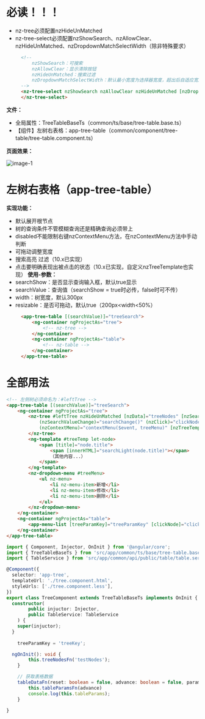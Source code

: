 # 必读！！！
- nz-tree必须配置nzHideUnMatched
- nz-tree-select必须配置nzShowSearch、nzAllowClear、nzHideUnMatched、nzDropdownMatchSelectWidth（除非特殊要求）
  ```html
	<!-- 
		nzShowSearch：可搜索
		nzAllowClear：显示清除按钮
		nzHideUnMatched：搜索过滤
		nzDropdownMatchSelectWidth：默认最小宽度为选择器宽度，超出后自适应宽度。  
	-->
	<nz-tree-select nzShowSearch nzAllowClear nzHideUnMatched [nzDropdownMatchSelectWidth]="false" [nzNodes]="nodes" nzPlaceHolder="">
	</nz-tree-select>
	```

**文件：**
- 全局属性：TreeTableBaseTs（common/ts/base/tree-table.base.ts）
- 【组件】左树右表格：app-tree-table（common/component/tree-table/tree-table.component.ts）

**页面效果：**

![image-1](assets/md/imgs/tree-table.png)

# 左树右表格（app-tree-table）
**实现功能：**
- 默认展开根节点
- 树的查询条件不管模糊查询还是精确查询必须带上
- disabled不能限制右键nzContextMenu方法，在nzContextMenu方法中手动判断
- 可拖动调整宽度
- 搜索高亮 过滤（10.x已实现）
- 点击要明确表现出被点击的状态（10.x已实现，自定义nzTreeTemplate也实现）
**使用-参数：**
- searchShow：是否显示查询输入框，默认true显示
- searchValue：查询值（searchShow = true时必传，false时可不传）
- width：树宽度，默认300px
- resizable：是否可拖动，默认true（200px<width<50%）
  ```html
	<app-tree-table [(searchValue)]="treeSearch">
		<ng-container ngProjectAs="tree">
			<!-- nz-tree -->
		</ng-container>
		<ng-container ngProjectAs="table">
			<!-- nz-table -->
		</ng-container>
	</app-tree-table>
	```

# 全部用法
```html
<!-- 左侧树必须命名为：#leftTree -->
<app-tree-table [(searchValue)]="treeSearch">
	<ng-container ngProjectAs="tree">
		<nz-tree #leftTree nzHideUnMatched [nzData]="treeNodes" [nzSearchValue]="treeSearch"
			(nzSearchValueChange)="searchChange()" (nzClick)="clickNodeFn($event, tableDataFn)"
			(nzContextMenu)="contextMenu($event, treeMenu)" [nzTreeTemplate]="treeTemp">
		</nz-tree>
		<ng-template #treeTemp let-node>
			<span [title]="node.title">
				<span [innerHTML]="searchLight(node.title)"></span>
				（其他内容...）
			</span>
		</ng-template>
		<nz-dropdown-menu #treeMenu>
			<ul nz-menu>
				<li nz-menu-item>新增</li>
				<li nz-menu-item>修改</li>
				<li nz-menu-item>删除</li>
			</ul>
		</nz-dropdown-menu>
	</ng-container>
	<ng-container ngProjectAs="table">
		<app-menu-list [treeParamKey]="treeParamKey" [clickNode]="clickNode"></app-menu-list>
	</ng-container>
</app-tree-table>
```
```typescript
import { Component, Injector, OnInit } from '@angular/core';
import { TreeTableBaseTs } from 'src/app/common/ts/base/tree-table.base';
import { TableService } from 'src/app/common/api/public/table/table.service';

@Component({
  selector: 'app-tree',
  templateUrl: './tree.component.html',
  styleUrls: ['./tree.component.less'],
})
export class TreeComponent extends TreeTableBaseTs implements OnInit {
  constructor(
		public injuctor: Injector,
		public TableService: TableService
	) {
    super(injuctor);
  }
	
	treeParamKey = 'treeKey';

  ngOnInit(): void {
		this.treeNodesFn('testNodes');
	}

	// 获取表格数据
	tableDataFn(reset: boolean = false, advance: boolean = false, params?: Function) {
		this.tableParamsFn(advance)
		console.log(this.tableParams);
	}

}

```